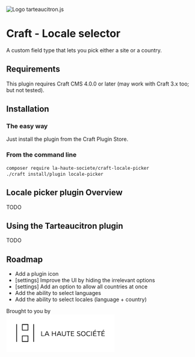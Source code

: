 ![Logo tarteaucitron.js](.readme/logo-locale-picker.png)

# Craft - Locale selector

A custom field type that lets you pick either a site or a country.


## Requirements

This plugin requires Craft CMS 4.0.0 or later (may work with Craft 3.x too; but not tested).


## Installation

### The easy way

Just install the plugin from the Craft Plugin Store.

### From the command line

````shell script
composer require la-haute-societe/craft-locale-picker
./craft install/plugin locale-picker
````


## Locale picker plugin Overview

TODO


## Using the Tarteaucitron plugin

TODO


## Roadmap

- Add a plugin icon
- [settings] Improve the UI by hiding the irrelevant options
- [settings] Add an option to allow all countries at once
- Add the ability to select languages
- Add the ability to select locales (language + country)

Brought to you by
<a href="https://www.lahautesociete.com" target="_blank"><br><img src=".readme/logo-lahautesociete.png" height="100" alt="Logo La Haute Société" /></a>
